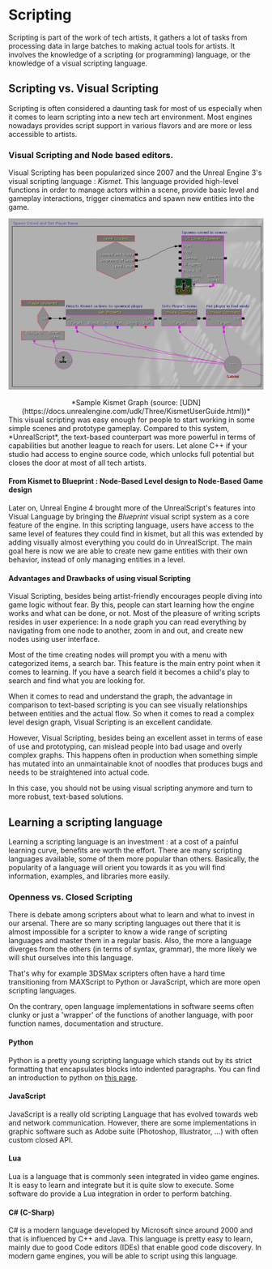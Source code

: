 # Scripting

Scripting is part of the work of tech artists, it gathers a lot of tasks from processing data in large batches to making actual tools for artists. It involves the knowledge of a scripting (or programming) language, or the knowledge of a visual scripting language.

## Scripting vs. Visual Scripting

Scripting is often considered a daunting task for most of us especially when it comes to learn scripting into a new tech art environment. Most engines nowadays provides script support in various flavors and are more or less accessible to artists.

### Visual Scripting and Node based editors.

Visual Scripting has been popularized since 2007 and the Unreal Engine 3's visual scripting language : *Kismet*. This language provided high-level functions in order to manage actors within a scene, provide basic level and gameplay interactions, trigger cinematics and spawn new entities into the game.

![](img/kismet_graph.jpg)

<center>*Sample Kismet Graph (source: [UDN](https://docs.unrealengine.com/udk/Three/KismetUserGuide.html))*</center>
This visual scripting was easy enough for people to start working in some simple scenes and prototype gameplay. Compared to this system, *UnrealScript*, the text-based counterpart was more powerful in terms of capabilities but another league to reach for users. Let alone C++ if your studio had access to engine source code, which unlocks full potential but closes the door at most of all tech artists.

#### From Kismet to Blueprint : Node-Based Level design to Node-Based Game design

Later on, Unreal Engine 4 brought more of the UnrealScript's features into Visual Language by bringing the *Blueprint* visual script system as a core feature of the engine. In this scripting language, users have access to  the same level of features they could find in kismet, but all this was extended by adding visually almost everything you could do in UnrealScript. The main goal here is now we are able to create new game entities with their own behavior, instead of only managing entities in a level.

#### Advantages and Drawbacks of using visual Scripting

Visual Scripting, besides being artist-friendly encourages people diving into game logic without fear. By this, people can start learning how the engine works and what can be done, or not. Most of the pleasure of writing scripts resides in user experience: In a node graph you can read everything by navigating from one node to another, zoom in and out, and create new nodes using user interface. 

Most of the time creating nodes will prompt you with a menu with categorized items, a search bar. This feature is the main entry point when it comes to learning. If you have a search field it becomes a child's play to search and find what you are looking for.

When it comes to read and understand the graph, the advantage in comparison to text-based scripting is you can see visually relationships between entities and the actual flow. So when it comes to read a complex level design graph, Visual Scripting is an excellent candidate.

However, Visual Scripting, besides being an excellent asset in terms of ease of use and prototyping, can mislead people into bad usage and overly complex graphs. This happens often in production when something simple has mutated into an unmaintainable knot of noodles that produces bugs and needs to be straightened into actual code.

In this case, you should not be using visual scripting anymore and turn to more robust, text-based solutions.

## Learning a scripting language

Learning a scripting language is an investment : at a cost of a painful learning curve, benefits are worth the effort. There are many scripting languages available, some of them more popular than others. Basically, the  popularity of a language will orient you towards it as you will find information, examples, and libraries more easily.

### Openness vs. Closed Scripting

There is debate among scripters about what to learn and what to invest in our arsenal. There are so many scripting languages out there that it is almost impossible for a scripter to know a wide range of scripting languages and master them in a regular basis. Also, the more a language diverges from the others (in terms of syntax, grammar), the more likely we will shut ourselves into this language.

That's why for example 3DSMax scripters often have a hard time transitioning from MAXScript to Python or JavaScript, which are more open scripting languages.

On the contrary, open language implementations in software seems often clunky or just a 'wrapper' of the functions of another language, with poor function names, documentation and structure.

#### Python

Python is a pretty young scripting language which stands out by its strict formatting that encapsulates blocks into indented paragraphs. You can find an introduction to python on [this page](..\scripting\pythoncheatsheet.md).

#### JavaScript

JavaScript is a really old scripting Language that has evolved towards web and network communication. However, there are some implementations in graphic software such as Adobe suite (Photoshop, Illustrator, ...) with often custom closed API.

#### Lua

Lua is a language that is commonly seen integrated in video game engines. It is easy to learn and integrate but it is quite slow to execute. Some software do provide a Lua integration in order to perform batching.

#### C# (C-Sharp)

C# is a modern language developed by Microsoft since around 2000 and that is influenced by C++ and Java. This language is pretty easy to learn, mainly due to good Code editors (IDEs) that enable good code discovery. In modern game engines, you will be able to script using this language. 